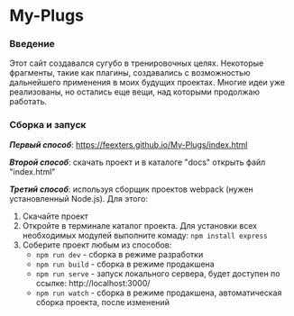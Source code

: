 # My-Plugs

### Введение

  Этот сайт создавался сугубо в тренировочных целях. Некоторые фрагменты, такие как плагины, 
создавались с возможностью дальнейшего применения в моих будущих проектах. Многие идеи уже реализованы, 
но остались еще вещи, над которыми продолжаю работать.


### Сборка и запуск

***Первый способ***: https://feexters.github.io/My-Plugs/index.html

***Второй способ***: скачать проект и в каталоге "docs"  открыть файл "index.html"

***Третий способ***: используя сборщик проектов webpack (нужен установленный Node.js). Для этого:
1. Скачайте проект
2. Откройте в терминале каталог проекта. Для установки всех необходимых модулей выполните комаду: ```npm install express```
3. Соберите проект любым из способов:
    * ```npm run dev``` - сборка в режиме разработки
    * ```npm run build``` - сборка в режиме продакшена
    * ```npm run serve``` - запуск локального сервера, будет доступен по ссылке: http://localhost:3000/
    * ```npm run watch``` - сборка в режиме продакшена, автоматическая сборка проекта, после изменений
